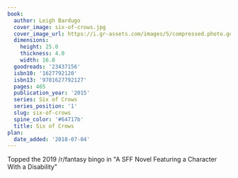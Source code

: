 ```yaml
---
book:
  author: Leigh Bardugo
  cover_image: six-of-crows.jpg
  cover_image_url: https://i.gr-assets.com/images/S/compressed.photo.goodreads.com/books/1459349344l/23437156._SX98_.jpg
  dimensions:
    height: 25.0
    thickness: 4.0
    width: 16.0
  goodreads: '23437156'
  isbn10: '1627792120'
  isbn13: '9781627792127'
  pages: 465
  publication_year: '2015'
  series: Six of Crows
  series_position: '1'
  slug: six-of-crows
  spine_color: '#64717b'
  title: Six of Crows
plan:
  date_added: '2018-07-04'
---
```


Topped the 2019 /r/fantasy bingo in "A SFF Novel Featuring a Character With a Disability"
